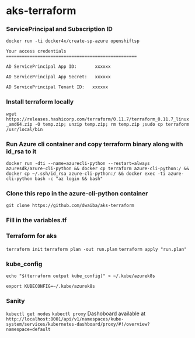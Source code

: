 # aks-terraform
### ServicePrincipal and Subscription ID
`docker run -ti docker4x/create-sp-azure openshiftsp`

`Your access credentials ==================================================`

`AD ServicePrincipal App ID:       xxxxxx `

`AD ServicePrincipal App Secret:   xxxxxx `

`AD ServicePrincipal Tenant ID:   xxxxxx`

### Install terraform locally
`wget https://releases.hashicorp.com/terraform/0.11.7/terraform_0.11.7_linux_amd64.zip -O temp.zip; unzip temp.zip; rm temp.zip ;sudo cp terraform /usr/local/bin`

### Run Azure cli container and  copy terraform binary along with id_rsa to it

`docker run -dti --name=azurecli-python --restart=always azuresdk/azure-cli-python && docker cp terraform azure-cli-python:/ && docker cp ~/.ssh/id_rsa azure-cli-python:/ && docker exec -ti azure-cli-python bash -c "az login && bash"`

### Clone this repo in the azure-cli-python container
`git clone https://github.com/dwaiba/aks-terraform`

### Fill in the variables.tf 

### Terraform for aks
`terraform init`
`terraform plan -out run.plan`
`terraform apply "run.plan"`

### kube_config
`echo "$(terraform output kube_config)" > ~/.kube/azurek8s`

`export KUBECONFIG=~/.kube/azurek8s`

### Sanity
`kubectl get nodes`
`kubectl proxy`
Dashoboard available at `http://localhost:8001/api/v1/namespaces/kube-system/services/kubernetes-dashboard/proxy/#!/overview?namespace=default`
